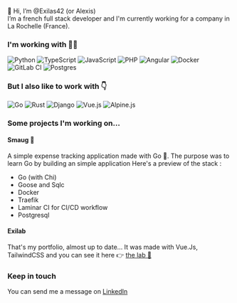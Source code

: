 👋 Hi, I’m @Exilas42 (or Alexis)  
I’m a french full stack developer and I'm currently working for a company in La Rochelle (France). 

### I'm working with 👨‍💻
![Python](https://img.shields.io/badge/python-3670A0?style=for-the-badge&logo=python&logoColor=ffdd54) ![TypeScript](https://img.shields.io/badge/typescript-%23007ACC.svg?style=for-the-badge&logo=typescript&logoColor=white) ![JavaScript](https://img.shields.io/badge/javascript-%23323330.svg?style=for-the-badge&logo=javascript&logoColor=%23F7DF1E) ![PHP](https://img.shields.io/badge/php-%23777BB4.svg?style=for-the-badge&logo=php&logoColor=white) ![Angular](https://img.shields.io/badge/angular-%23DD0031.svg?style=for-the-badge&logo=angular&logoColor=white) ![Docker](https://img.shields.io/badge/docker-%230db7ed.svg?style=for-the-badge&logo=docker&logoColor=white) ![GitLab CI](https://img.shields.io/badge/gitlab%20ci-%23181717.svg?style=for-the-badge&logo=gitlab&logoColor=white) ![Postgres](https://img.shields.io/badge/postgres-%23316192.svg?style=for-the-badge&logo=postgresql&logoColor=white)

### But I also like to work with 👇
![Go](https://img.shields.io/badge/go-%2300ADD8.svg?style=for-the-badge&logo=go&logoColor=white) ![Rust](https://img.shields.io/badge/rust-%23000000.svg?style=for-the-badge&logo=rust&logoColor=white) ![Django](https://img.shields.io/badge/django-%23092E20.svg?style=for-the-badge&logo=django&logoColor=white) ![Vue.js](https://img.shields.io/badge/vuejs-%2335495e.svg?style=for-the-badge&logo=vuedotjs&logoColor=%234FC08D) ![Alpine.js](https://img.shields.io/badge/alpinejs-white.svg?style=for-the-badge&logo=alpinedotjs&logoColor=%238BC0D0)

### Some projects I'm working on...
#### Smaug 🐉
A simple expense tracking application made with Go 💙. The purpose was to learn Go by building an simple application
Here's a preview of the stack : 
- Go (with Chi)
- Goose and Sqlc
- Docker
- Traefik
- Laminar CI for CI/CD workflow
- Postgresql

#### Exilab
That's my portfolio, almost up to date... It was made with Vue.Js, TailwindCSS and you can see it here 👉 [the lab 🧪](https://exilab.fr)

### Keep in touch
You can send me a message on [LinkedIn](https://www.linkedin.com/in/alexis-piscart/)
